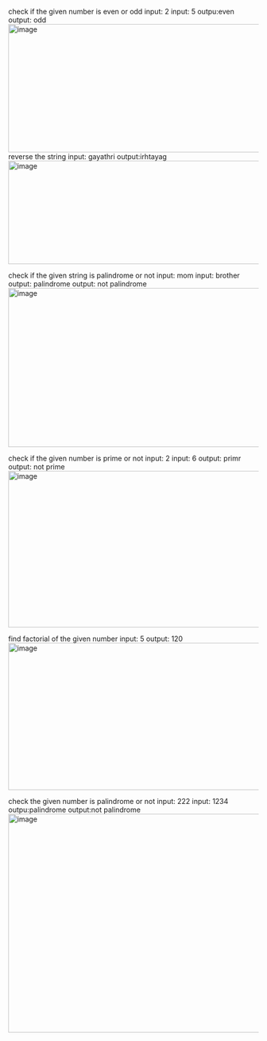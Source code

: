 check if the given number is even or odd
          input: 2            input: 5
          outpu:even          output: odd
<img width="1246" height="258" alt="image" src="https://github.com/user-attachments/assets/4db9c569-99e6-4b14-839f-fe4336d4b2f1" />
reverse the string
         input: gayathri
         output:irhtayag
<img width="1248" height="208" alt="image" src="https://github.com/user-attachments/assets/ab00296f-7e80-4f2b-8338-a4212c4a4533" />

check if the given string is palindrome or not
         input: mom          input: brother
         output: palindrome  output: not palindrome
<img width="1255" height="320" alt="image" src="https://github.com/user-attachments/assets/008962f1-1cfa-4c4f-b6f4-758c6c9fa504" />

check if the given number is prime or not
         input: 2            input: 6
         output: primr       output: not prime
<img width="1250" height="315" alt="image" src="https://github.com/user-attachments/assets/7a1af8a9-1b44-446f-89dc-db2ef23212e3" />

find factorial of the given number
         input: 5
         output: 120
<img width="1332" height="296" alt="image" src="https://github.com/user-attachments/assets/3c4a09d6-69bc-42e8-8e6d-2103b23619e8" />

check the given number is palindrome or not
         input: 222          input: 1234
         outpu:palindrome    output:not palindrome
<img width="1270" height="440" alt="image" src="https://github.com/user-attachments/assets/478dd5db-9663-4305-bc68-bc60676dfbbe" />
